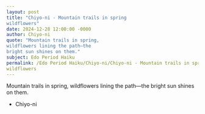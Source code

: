 ```yaml
---
layout: post
title: "Chiyo-ni - Mountain trails in spring
wildflowers"
date: 2024-12-28 12:00:00 -0000
author: Chiyo-ni
quote: "Mountain trails in spring,
wildflowers lining the path—the
bright sun shines on them."
subject: Edo Period Haiku
permalink: /Edo Period Haiku/Chiyo-ni/Chiyo-ni - Mountain trails in spring
wildflowers
---
```


Mountain trails in spring,
wildflowers lining the path—the
bright sun shines on them.

- Chiyo-ni
